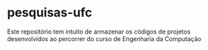 # pesquisas-ufc
Este repositório tem intuito de armazenar os códigos de projetos desenvolvidos ao percorrer do curso de Engenharia da Computação
